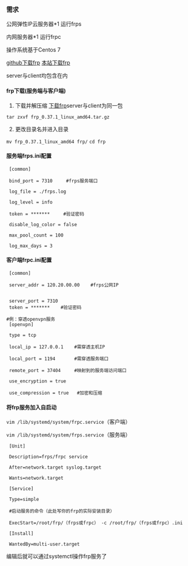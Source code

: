 ###  需求
公网弹性IP云服务器*1  运行frps

内网服务器*1         运行frpc

操作系统基于Centos 7

[github下载frp](https://github.com/fatedier/frp/releases)
[本站下载frp](https://xiebo.pro/tools/frp_0.43.0_linux_amd64.tar.gz)


server与client均包含在内
#### frp下载(服务端与客户端)

1. 下载并解压缩
[下载frp](https://github.com/fatedier/frp/releases)server与client为同一包

 `tar zxvf frp_0.37.1_linux_amd64.tar.gz `

2. 更改目录名并进入目录

` mv frp_0.37.1_linux_amd64 frp/ `
` cd frp `

#### 服务端frps.ini配置
```
 [common] 

 bind_port = 7310     #frps服务端口 

 log_file = ./frps.log 

 log_level = info 

 token = *******     #验证密码 

 disable_log_color = false 

 max_pool_count = 100 

 log_max_days = 3 
```
#### 客户端frpc.ini配置
```
 [common] 

 server_addr = 120.20.00.00    #frps公网IP 


 server_port = 7310 
 token = *******    #验证密码 

#例：穿透openvpn服务
 [openvpn] 

 type = tcp 

 local_ip = 127.0.0.1    #需穿透主机IP   

 local_port = 1194       #需穿透服务端口 

 remote_port = 37404     #映射到的服务端访问端口 

 use_encryption = true    

 use_compression = true   #加密和压缩 
 ```

####   将frp服务加入自启动

 `vim /lib/systemd/system/frpc.service`（客户端） 

 `vim /lib/systemd/system/frps.service`（服务端） 
```
 [Unit] 

 Description=frps/frpc service 

 After=network.target syslog.target 

 Wants=network.target 

 [Service] 

 Type=simple 

 #启动服务的命令（此处写你的frp的实际安装目录） 

 ExecStart=/root/frp/（frps或frpc） -c /root/frp/（frps或frpc）.ini 

 [Install] 

 WantedBy=multi-user.target 
```
编辑后就可以通过systemctl操作frp服务了